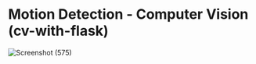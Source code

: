 # Motion Detection - Computer Vision (cv-with-flask)
![Screenshot (575)](https://user-images.githubusercontent.com/114399634/193279477-e8173cf4-f21c-4053-b403-77242626e3d7.png)
